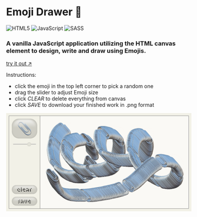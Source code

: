 # Emoji Drawer 🌸

![HTML5](https://img.shields.io/badge/html5-%23E34F26.svg?style=for-the-badge&logo=html5&logoColor=white)
![JavaScript](https://img.shields.io/badge/javascript-%23323330.svg?style=for-the-badge&logo=javascript&logoColor=%23F7DF1E)
![SASS](https://img.shields.io/badge/SASS-hotpink.svg?style=for-the-badge&logo=SASS&logoColor=white)

### A vanilla JavaScript application utilizing the HTML canvas element to design, write and draw using Emojis.

[try it out ↗︎](https://timjungmann.github.io/emoji-drawer/)

Instructions:
- click the emoji in the top left corner to pick a random one
- drag the slider to adjust Emoji size
- click *CLEAR* to delete everything from canvas
- click *SAVE* to download your finished work in .png format

![Drawing Image](/readme-img/emoji-drawer-1.png)
